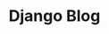 ---
layout: page
title: Django Blog
description: A django based blog web application.
img: assets/img/download.png
importance: 6
category: fun
github: https://github.com/urvashiramdasani/django-blog
---